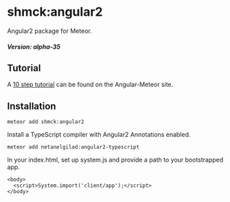# shmck:angular2

Angular2 package for Meteor. 

##### Version: alpha-35

## Tutorial

A [10 step tutorial](http://angular-meteor.com/tutorials/angular2/bootstrapping) can be found on the Angular-Meteor site.

## Installation
    
    meteor add shmck:angular2

Install a TypeScript compiler with Angular2 Annotations enabled.

    meteor add netanelgilad:angular2-typescript

In your index.html, set up system.js and provide a path to your bootstrapped app.

    <body>
      <script>System.import('client/app');</script>
    </body>


    
        
